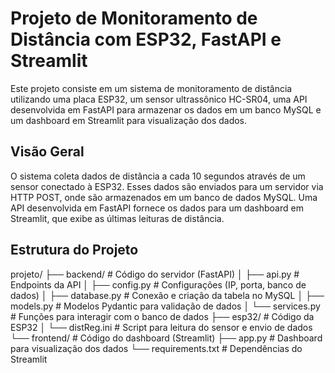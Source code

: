 # Projeto de Monitoramento de Distância com ESP32, FastAPI e Streamlit
Este projeto consiste em um sistema de monitoramento de distância utilizando uma placa ESP32, um sensor ultrassônico HC-SR04, uma API desenvolvida em FastAPI para armazenar os dados em um banco MySQL e um dashboard em Streamlit para visualização dos dados.

## Visão Geral
O sistema coleta dados de distância a cada 10 segundos através de um sensor conectado à ESP32. Esses dados são enviados para um servidor via HTTP POST, onde são armazenados em um banco de dados MySQL. Uma API desenvolvida em FastAPI fornece os dados para um dashboard em Streamlit, que exibe as últimas leituras de distância.

## Estrutura do Projeto
projeto/
├── backend/               # Código do servidor (FastAPI)
│   ├── api.py             # Endpoints da API
│   ├── config.py          # Configurações (IP, porta, banco de dados)
│   ├── database.py        # Conexão e criação da tabela no MySQL
│   ├── models.py          # Modelos Pydantic para validação de dados
│   └── services.py        # Funções para interagir com o banco de dados
├── esp32/                 # Código da ESP32
│   └── distReg.ini        # Script para leitura do sensor e envio de dados
└── frontend/              # Código do dashboard (Streamlit)
    ├── app.py             # Dashboard para visualização dos dados
    └── requirements.txt   # Dependências do Streamlit


